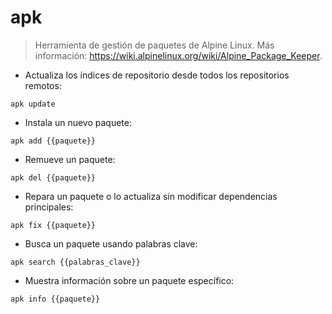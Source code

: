 # apk

> Herramienta de gestión de paquetes de Alpine Linux.
> Más información: <https://wiki.alpinelinux.org/wiki/Alpine_Package_Keeper>.

- Actualiza los índices de repositorio desde todos los repositorios remotos:

`apk update`

- Instala un nuevo paquete:

`apk add {{paquete}}`

- Remueve un paquete:

`apk del {{paquete}}`

- Repara un paquete o lo actualiza sin modificar dependencias principales:

`apk fix {{paquete}}`

- Busca un paquete usando palabras clave:

`apk search {{palabras_clave}}`

- Muestra información sobre un paquete específico:

`apk info {{paquete}}`

